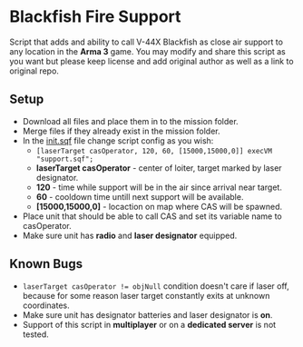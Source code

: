 # Blackfish Fire Support
Script that adds and ability to call V-44X Blackfish as close air support to any location in the **Arma 3** game. 
You may modify and share this script as you want but please keep license and add original author as well as a link to original repo. 
## Setup
* Download all files and place them in to the mission folder.
* Merge files if they already exist in the mission folder.
* In the [init.sqf](init.sqf) file change script config as you wish:
  * `[laserTarget casOperator, 120, 60, [15000,15000,0]] execVM "support.sqf";`
  * **laserTarget casOperator** - center of loiter, target marked by laser designator.
  * **120** - time while support will be in the air since arrival near target.
  * **60** - cooldown time untill next support will be available.
  * **[15000,15000,0]** - locaction on map where CAS will be spawned.
* Place unit that should be able to call CAS and set its variable name to casOperator.
* Make sure unit has **radio** and **laser designator** equipped.

## Known Bugs
* `laserTarget casOperator != objNull` condition doesn't care if laser off, because for some reason laser target constantly exits at unknown coordinates.
* Make sure unit has designator batteries and laser designator is **on**.
* Support of this script in **multiplayer** or on a **dedicated server** is not tested.
